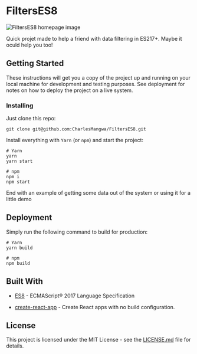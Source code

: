 # FiltersES8

![FiltersES8 homepage image](https://dl.jpeg.io/957c13d1d8882fda629f7569a47976c0/FiltersES8.jpg)

Quick projet made to help a friend with data filtering in ES217+. Maybe it oculd help you too!

## Getting Started

These instructions will get you a copy of the project up and running on your local machine for development and testing purposes. See deployment for notes on how to deploy the project on a live system.

### Installing

Just clone this repo:

```
git clone git@github.com:CharlesMangwa/FiltersES8.git
```

Install everything with `Yarn` (or `npm`) and start the project:

```
# Yarn
yarn
yarn start

# npm
npm i
npm start
```

End with an example of getting some data out of the system or using it for a little demo

## Deployment

Simply run the following command to build for production:

```
# Yarn
yarn build

# npm
npm build
```

## Built With

* [ES8](https://www.ecma-international.org/publications/standards/Ecma-262.htm) - ECMAScript® 2017 Language Specification

* [create-react-app](https://github.com/facebookincubator/create-react-app) - Create React apps with no build configuration.

## License

This project is licensed under the MIT License - see the [LICENSE.md](LICENSE.md) file for details.
